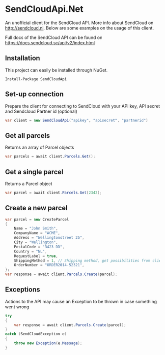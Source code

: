 # SendCloudApi.Net

An unofficial client for the SendCloud API. More info about SendCloud on http://sendcloud.nl. Below are some examples on the usage of this client.

Full docs of the SendCloud API can be found on https://docs.sendcloud.sc/api/v2/index.html

## Installation
This project can easily be installed through NuGet.
```
Install-Package SendCloudApi
```

## Set-up connection
Prepare the client for connecting to SendCloud with your API key, API secret and Sendcloud Partner id (optional)
```C#
var client = new SendCloudApi("apikey", "apisecret", "partnerid")
```

## Get all parcels
Returns an array of Parcel objects
```C#
var parcels = await client.Parcels.Get();
```

## Get a single parcel
Returns a Parcel object
```C#
var parcel = await client.Parcels.Get(2342);
```

## Create a new parcel
```C#
var parcel = new CreateParcel
{
	Name = "John Smith",
	CompanyName = "ACME",
	Address = "Wellingtonstreet 25",
	City = "Wellington",
	PostalCode = "3423 DD",
	Country = "NL",
	RequestLabel = true,
    ShippingMethod = 1, // Shipping method, get possibilities from client.ShippingMethods.Get()
	OrderNumber = "ORDER2014-52321",
};
var response = await client.Parcels.Create(parcel);
```

## Exceptions
Actions to the API may cause an Exception to be thrown in case something went wrong
```C#
try
{
	var response = await client.Parcels.Create(parcel);
}
catch (SendCloudException e)
{
	throw new Exception(e.Message);
}
```